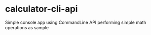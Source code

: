 # calculator-cli-api
Simple console app using CommandLine API performing simple math operations as sample
